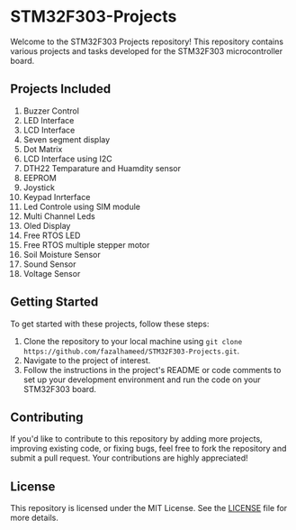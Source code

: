 # STM32F303-Projects



Welcome to the STM32F303  Projects repository! This repository contains various projects and tasks developed for the STM32F303 microcontroller board.

## Projects Included

1. Buzzer Control
2. LED Interface
3. LCD Interface
4. Seven segment display
5. Dot Matrix
6. LCD Interface using I2C
7. DTH22 Temparature and Huamdity sensor
8. EEPROM
9. Joystick
10. Keypad Inrterface
11. Led Controle using SIM module
12. Multi Channel Leds
13. Oled Display
14. Free RTOS LED
15. Free RTOS multiple stepper motor
16. Soil Moisture Sensor
17. Sound Sensor
18. Voltage Sensor

## Getting Started

To get started with these projects, follow these steps:

1. Clone the repository to your local machine using `git clone https://github.com/fazalhameed/STM32F303-Projects.git`.
2. Navigate to the project of interest.
3. Follow the instructions in the project's README or code comments to set up your development environment and run the code on your STM32F303 board.

## Contributing

If you'd like to contribute to this repository by adding more projects, improving existing code, or fixing bugs, feel free to fork the repository and submit a pull request. Your contributions are highly appreciated!

## License

This repository is licensed under the MIT License. See the [LICENSE](LICENSE) file for more details.
